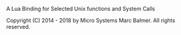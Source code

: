 A Lua Binding for Selected Unix functions and System Calls

Copyright (C) 2014 - 2018 by Micro Systems Marc Balmer.
All rights reserved.
